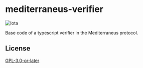 # mediterraneus-verifier

![Iota](https://img.shields.io/badge/iota-29334C?style=for-the-badge&logo=iota&logoColor=white)

Base code of a typescript verifier in the Mediterraneus protocol. 

## License

[GPL-3.0-or-later](https://spdx.org/licenses/GPL-3.0-or-later.html)